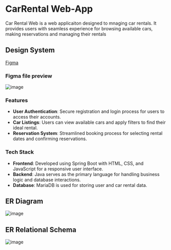 # CarRental Web-App
Car Rental Web is a web applicaiton designed to mnaging car rentals. It provides users with seamless experience for browsing available cars, making reservations and managing their rentals

## Design System
[Figma](https://www.figma.com/design/HLULD5z6pEzlhatXqrLef8/Car-Rental-Web?node-id=76-178&t=fdV6qBFEQg8gVF7b-1)
### Figma file preview
![image](https://github.com/user-attachments/assets/f703bbde-6895-4d5c-bb23-44983c2923f6)


### Features
- **User Authentication**: Secure registration and login process for users to access their accounts.
- **Car Listings**: Users can view available cars and apply filters to find their ideal rental.
- **Reservation System**: Streamlined booking process for selecting rental dates and confirming reservations.

### Tech Stack
- **Frontend**: Developed using Spring Boot with HTML, CSS, and JavaScript for a responsive user interface.
- **Backend**: Java serves as the primary language for handling business logic and database interactions.
- **Database**: MariaDB is used for storing user and car rental data.

## ER Diagram
![image](https://github.com/user-attachments/assets/a3498790-a376-432c-9b90-186e248400a3)
## ER Relational Schema
![image](https://github.com/user-attachments/assets/c1581fa6-a564-4e81-869a-93dc941dcb70)
